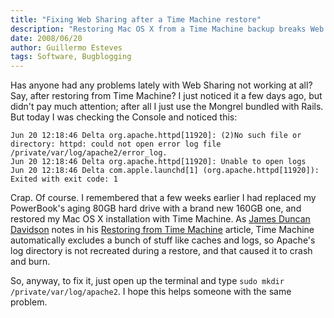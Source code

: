 ```yaml
---
title: "Fixing Web Sharing after a Time Machine restore"
description: "Restoring Mac OS X from a Time Machine backup breaks Web Sharing. Here’s how to fix it."
date: 2008/06/20
author: Guillermo Esteves
tags: Software, Bugblogging
---
```


Has anyone had any problems lately with Web Sharing not working at all? Say, after restoring from Time Machine? I just noticed it a few days ago, but didn't pay much attention; after all I just use the Mongrel bundled with Rails. But today I was checking the Console and noticed this:

    Jun 20 12:18:46 Delta org.apache.httpd[11920]: (2)No such file or directory: httpd: could not open error log file /private/var/log/apache2/error_log.
    Jun 20 12:18:46 Delta org.apache.httpd[11920]: Unable to open logs
    Jun 20 12:18:46 Delta com.apple.launchd[1] (org.apache.httpd[11920]): Exited with exit code: 1

Crap. Of course. I remembered that a few weeks earlier I had replaced my PowerBook's aging 80GB hard drive with a brand new 160GB one, and restored my Mac OS X installation with Time Machine. As [James Duncan Davidson](http://duncandavidson.com) notes in his [Restoring from Time Machine](http://duncandavidson.com/2008/01/restoring-from-time-machine.html) article, Time Machine automatically excludes a bunch of stuff like caches and logs, so Apache's log directory is not recreated during a restore, and that caused it to crash and burn.

So, anyway, to fix it, just open up the terminal and type `sudo mkdir /private/var/log/apache2`. I hope this helps someone with the same problem.
